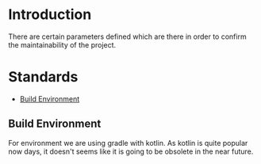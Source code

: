 # Introduction

There are certain parameters defined which are there in order to confirm the maintainability of the
project.

# Standards
 - [Build Environment](#build-environment)

## Build Environment

For environment we are using gradle with kotlin. As kotlin is quite popular now days, it doesn't seems
like it is going to be obsolete in the near future.
